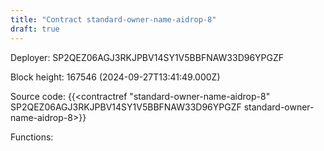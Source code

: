 ```yaml
---
title: "Contract standard-owner-name-aidrop-8"
draft: true
---
```

Deployer: SP2QEZ06AGJ3RKJPBV14SY1V5BBFNAW33D96YPGZF


 



Block height: 167546 (2024-09-27T13:41:49.000Z)

Source code: {{<contractref "standard-owner-name-aidrop-8" SP2QEZ06AGJ3RKJPBV14SY1V5BBFNAW33D96YPGZF standard-owner-name-aidrop-8>}}

Functions:


